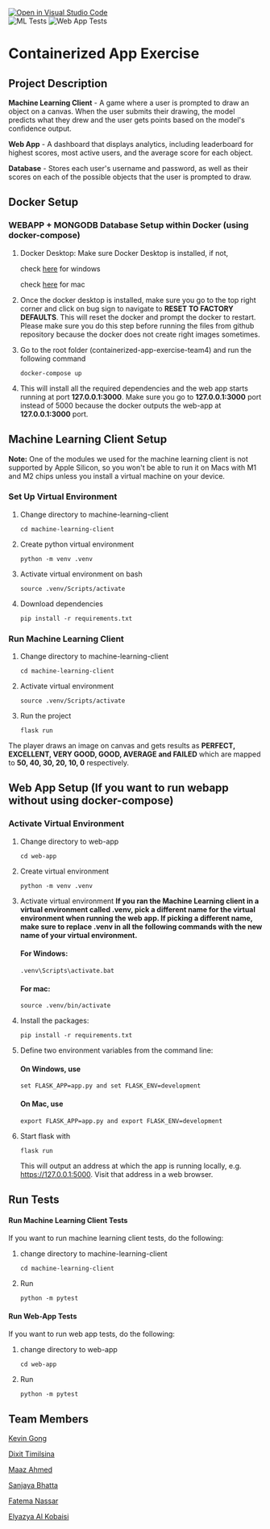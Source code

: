 [![Open in Visual Studio Code](https://classroom.github.com/assets/open-in-vscode-c66648af7eb3fe8bc4f294546bfd86ef473780cde1dea487d3c4ff354943c9ae.svg)](https://classroom.github.com/online_ide?assignment_repo_id=9334554&assignment_repo_type=AssignmentRepo)
<br />
![ML Tests](https://github.com/software-students-fall2022/containerized-app-exercise-team4/actions/workflows/ml-tests.yaml/badge.svg)
![Web App Tests](https://github.com/software-students-fall2022/containerized-app-exercise-team4/actions/workflows/web-app-tests.yaml/badge.svg)
# Containerized App Exercise

## Project Description

**Machine Learning Client** - A game where a user is prompted to draw an object on a canvas. When the user submits their drawing, the model predicts what they drew and the user gets points based on the model's confidence output.

**Web App** - A dashboard that displays analytics, including leaderboard for highest scores, most active users, and the average score for each object.

**Database** - Stores each user's username and password, as well as their scores on each of the possible objects that the user is prompted to draw.

## Docker Setup
### WEBAPP + MONGODB Database Setup within Docker (using docker-compose)

1. Docker Desktop: 
Make sure Docker Desktop is installed, if not,

    check [here](https://docs.docker.com/desktop/install/windows-install/) for windows

    check
    [here](https://docs.docker.com/desktop/install/mac-install/) for mac

2. Once the docker desktop is installed, make sure you go to the top right corner and click on bug sign to navigate to **RESET TO FACTORY DEFAULTS**. This will reset the docker and prompt the docker to restart. Please make sure you do this step before running the files from github repository because the docker does not create right images sometimes.

3. Go to the root folder (containerized-app-exercise-team4) and run the following command
    ```
    docker-compose up
    ```

4. This will install all the required dependencies and the web app starts running at port **127.0.0.1:3000**. Make sure you go to **127.0.0.1:3000** port instead of 5000 because the docker outputs the web-app at **127.0.0.1:3000** port. 

## Machine Learning Client Setup

**Note:** One of the modules we used for the machine learning client is not supported by Apple Silicon, so you won't be able to run it on Macs with M1 and M2 chips unless you install a virtual machine on your device.

### Set Up Virtual Environment

1. Change directory to machine-learning-client
    ```
    cd machine-learning-client
    ```
2. Create python virtual environment
    ```
    python -m venv .venv
    ```
3. Activate virtual environment on bash
    ```
    source .venv/Scripts/activate
    ```
4. Download dependencies
    ```
    pip install -r requirements.txt
    ```

### Run Machine Learning Client

1. Change directory to machine-learning-client
    ```
    cd machine-learning-client
    ```
2. Activate virtual environment
    ```
    source .venv/Scripts/activate
    ```
3. Run the project
    ```
    flask run
    ```

The player draws an image on canvas and gets results as **PERFECT, EXCELLENT, VERY GOOD, GOOD, AVERAGE and FAILED** which are mapped to **50, 40, 30, 20, 10, 0** respectively.  

## Web App Setup (If you want to run webapp without using docker-compose)

### Activate Virtual Environment

1. Change directory to web-app
    ```
    cd web-app
    ```

2. Create virtual environment
    ```
    python -m venv .venv
    ```


3. Activate virtual environment
    **If you ran the Machine Learning client in a virtual environment called .venv, pick a different name for the virtual environment when running the web app. If picking a different name, make sure to replace .venv in all the following commands with the new name of your virtual environment.**

    #### For Windows: 
    ```
    .venv\Scripts\activate.bat
    ```

    #### For mac: 
    ```
    source .venv/bin/activate
    ```

4. Install the packages: 
    ```
    pip install -r requirements.txt
    ```

5. Define two environment variables from the command line:
    #### On Windows, use 
    ```
    set FLASK_APP=app.py and set FLASK_ENV=development
    ```
        
    #### On Mac, use  
    ```
    export FLASK_APP=app.py and export FLASK_ENV=development
    ```
   
6. Start flask with 
    ```
    flask run
    ```

    This will output an address at which the app is running locally, e.g. https://127.0.0.1:5000. Visit that address in a web browser.


## Run Tests

#### Run Machine Learning Client Tests
If you want to run machine learning client tests, do the following:
1. change directory to machine-learning-client
    ```
    cd machine-learning-client 
    ``` 
2. Run 
    ```
    python -m pytest
    ```

#### Run Web-App Tests
If you want to run web app tests, do the following:
1. change directory to web-app
    ```
    cd web-app 
    ``` 
2. Run 
    ```
    python -m pytest
    ```


## Team Members

[Kevin Gong](https://github.com/kxg202)

[Dixit Timilsina](https://github.com/dt1930)

[Maaz Ahmed](https://github.com/maazahmedd)

[Sanjaya Bhatta](https://github.com/itSanjaya)

[Fatema Nassar](https://github.com/fnassar)

[Elyazya Al Kobaisi](https://github.com/elyazya)
